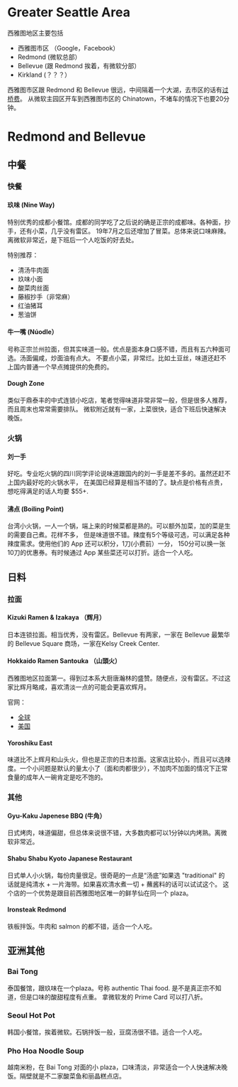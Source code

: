 # Greater Seattle Area
西雅图地区主要包括
- 西雅图市区 （Google，Facebook）
- Redmond (微软总部）
- Bellevue (跟 Redmond 挨着，有微软分部）
- Kirkland (？？？）

西雅图市区跟 Redmond 和 Bellevue 很远，中间隔着一个大湖，去市区的话有[过桥费](https://www.wsdot.wa.gov/Tolling/520/520tollrates.htm)。
从微软主园区开车到西雅图市区的 Chinatown，不堵车的情况下也要20分钟。

# Redmond and Bellevue

## 中餐

### 快餐

#### 玖味 (Nine Way)
特别优秀的成都小餐馆。成都的同学吃了之后说的确是正宗的成都味。各种面，抄手，还有小菜，几乎没有雷区。
19年7月之后还增加了冒菜。总体来说口味麻辣。离微软非常近，是下班后一个人吃饭的好去处。

特别推荐：
- 清汤牛肉面
- 玖味小面
- 酸菜肉丝面
- 藤椒抄手（非常麻）
- 红油猪耳
- 葱油饼

#### 牛一嘴 (Núodle）
号称正宗兰州拉面，但其实味道一般。优点是面本身口感不错，而且有五六种面可选。汤面偏咸，炒面油有点大。
不要点小菜，非常烂。比如土豆丝，味道还赶不上国内普通一个早点摊提供的免费的。

#### Dough Zone 
类似于鼎泰丰的中式连锁小吃店，笔者觉得味道非常非常一般，但是很多人推荐，而且周末也常常需要排队。
微软附近就有一家，上菜很快，适合下班后快速解决晚饭。

### 火锅

#### 刘一手
好吃。专业吃火锅的四川同学评论说味道跟国内的刘一手是差不多的。虽然还赶不上国内最好吃的火锅水平，
在美国已经算是相当不错的了。缺点是价格有点贵，想吃得满足的话人均要 $55+.

#### 沸点 (Boiling Point)
台湾小火锅，一人一个锅，端上来的时候菜都是熟的。可以额外加菜，加的菜是生的需要自己煮。花样不多，
但是味道很不错。辣度有5个等级可选，可以满足各种辣度需求。使用他们的 App 还可以积分，1刀(小费前）一分，
150分可以换一张10刀的优惠券。有时候通过 App 某些菜还可以打折。适合一个人吃。

## 日料

### 拉面

#### Kizuki Ramen & Izakaya （辉月）
日本连锁拉面。相当优秀，没有雷区。Bellevue 有两家，一家在 Bellevue 最繁华的 Bellevue Square 商场，一家在Kelsy Creek Center. 

#### Hokkaido Ramen Santouka （山頭火）
西雅图地区拉面第一。得到过本系大厨唐瀚林的盛赞。随便点，没有雷区。不过这家比辉月略咸，喜欢清淡一点的可能会更喜欢辉月。

官网：
- [全球](https://www.santouka.co.jp/en) 
- [美国](https://santouka-usa.com/)

#### Yoroshiku East
味道比不上辉月和山头火，但也是正宗的日本拉面。这家店比较小，而且可以选辣度。一个小问题是默认的量太小了（面和肉都很少），不加肉不加面的情况下正常食量的成年人一碗肯定是吃不饱的。


### 其他

#### Gyu-Kaku Japenese BBQ (牛角）
日式烤肉，味道偏甜，但总体来说很不错，大多数肉都可以1分钟以内烤熟。离微软非常近。

#### Shabu Shabu Kyoto Japanese Restaurant
日式单人小火锅，每份肉量很足。很奇葩的一点是“汤底”如果选 "traditional" 的话就是纯清水 + 一片海带。如果喜欢清水煮一切 + 蘸酱料的话可以试试这个。
这个店的一个优势是跟目前西雅图地区唯一的鲜芋仙在同一个 plaza。

#### Ironsteak Redmond
铁板拌饭。牛肉和 salmon 的都不错，适合一个人吃。

## 亚洲其他

### Bai Tong
泰国餐馆，跟玖味在一个plaza。号称 authentic Thai food. 是不是真正宗不知道，但是口味的酸甜程度有点重。
拿微软发的 Prime Card 可以打八折。

### Seoul Hot Pot
韩国小餐馆，挨着微软。石锅拌饭一般，豆腐汤很不错。适合一个人吃。

### Pho Hoa Noodle Soup
越南米粉，在 Bai Tong 对面的小 plaza，口味清淡，非常适合一个人快速解决晚饭。隔壁就是不二家酸菜鱼和丽晶糕点店。
